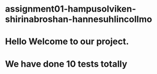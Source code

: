 # assignment01-hampusolviken-shirinabroshan-hannesuhlincollmo

# Hello Welcome to our project.


# We have done 10 tests totally 

